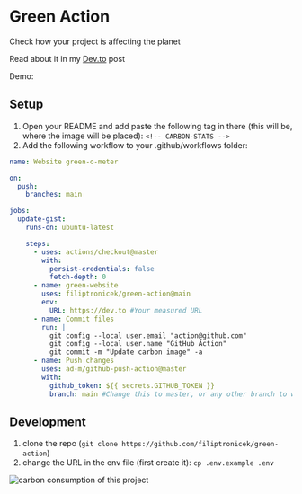 # Green Action

Check how your project is affecting the planet

Read about it in my
[Dev.to](https://dev.to/filiptronicek/check-how-green-your-web-project-is-52c9)
post

Demo:

<!-- CARBON-STATS -->

## Setup

1. Open your README and add paste the following tag in there (this will be,
   where the image will be placed):
   `<!-- CARBON-STATS -->`
1. Add the following workflow to your .github/workflows folder:

```yaml
name: Website green-o-meter

on:
  push:
    branches: main

jobs:
  update-gist:
    runs-on: ubuntu-latest

    steps:
      - uses: actions/checkout@master
        with:
          persist-credentials: false
          fetch-depth: 0
      - name: green-website
        uses: filiptronicek/green-action@main
        env:
          URL: https://dev.to #Your measured URL
      - name: Commit files
        run: |
          git config --local user.email "action@github.com"
          git config --local user.name "GitHub Action"
          git commit -m "Update carbon image" -a
      - name: Push changes
        uses: ad-m/github-push-action@master
        with:
          github_token: ${{ secrets.GITHUB_TOKEN }}
          branch: main #Change this to master, or any other branch to which the changes should be pushed
```

## Development

1. clone the repo (`git clone https://github.com/filiptronicek/green-action`)
1. change the URL in the env file (first create it): `cp .env.example .env`

![carbon consumption of this project](https://green-action.vercel.app/api/card?p=78)
